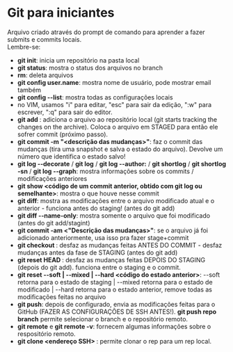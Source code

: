 # Git para iniciantes  
  
Arquivo criado através do prompt de comando para aprender a fazer submits e commits locais.  
Lembre-se:  
* **git init**: inicia um repositório na pasta local  
* **git status**: mostra o status dos arquivos no branch  
* **rm**: deleta arquivos  
* **git config user.name**: mostra nome de usuário, pode mostrar email também  
* **git config --list**: mostra todas as configurações locais  
* no VIM, usamos "i" para editar, "esc" para sair da edição, ":w" para escrever, ":q" para sair do editor.  
* **git add <filename>**: adiciona o arquivo ao repositório local (git starts tracking the changes on the archive). Coloca o arquivo em STAGED para então ele sofrer commit (próximo passo). 
* **git commit -m "<descrição das mudanças>"**: faz o commit das mudanças (tira uma snapshot e salva o estado do arquivo). Devolve um número que identifica o estado salvo!  
* **git log --decorate** / **git log** / **git log --author:<nome do autor>** / **git shortlog** / **git shortlog -sn** / **git log --graph**: mostra informações sobre os commits / modificações anteriores  
* **git show <código de um commit anterior, obtido com git log ou semelhante>**: mostra o que houve nesse commit  
* **git diff**: mostra as modificações entre o arquivo modificado atual e o anterior - funciona antes do staging! (antes do git add)   
* **git diff --name-only**: mostra somente o arquivo que foi modificado (antes do git add/stagint)  
* **git commit -am <"Descrição das mudanças>"**: se o arquivo já foi adicionado anteriormente, usa isso pra fazer stage+commit  
* **git checkout <nome do arquivo>**: desfaz as mudanças feitas ANTES DO COMMIT - desfaz mudanças antes da fase de STAGING (antes do git add)  
* **git reset HEAD <nome do arquivo>**: desfaz as mudanças feitas DEPOIS DO STAGING (depois do git add). funciona entre o staging e o commit.  
*  **git reset --soft | --mixed | --hard <código do estado anterior>**: --soft retorna para o estado de staging | --mixed retorna para o estado de modificado | --hard retorna para o estado anterior, remove todas as modificações feitas no arquivo  
* **git push**: depois de configurado, envia as modificações feitas para o GitHub (FAZER AS CONFIGURAÇÕES DE SSH ANTES!). **git push repo branch** permite selecionar o branch e o repositório remoto.    
* **git remote** e **git remote -v**: fornecem algumas informações sobre o respositório remoto.  
* **git clone <endereço SSH> <nome do clone>**: permite clonar o rep para um rep local.  
